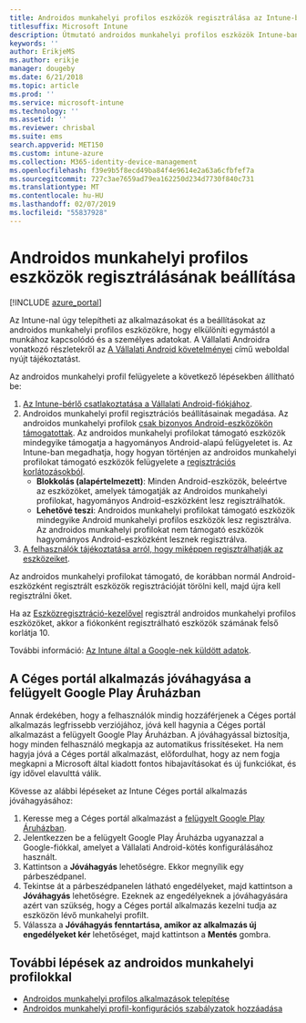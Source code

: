 ```yaml
---
title: Androidos munkahelyi profilos eszközök regisztrálása az Intune-ban
titlesuffix: Microsoft Intune
description: Útmutató androidos munkahelyi profilos eszközök Intune-ban történő regisztrálásához.
keywords: ''
author: ErikjeMS
ms.author: erikje
manager: dougeby
ms.date: 6/21/2018
ms.topic: article
ms.prod: ''
ms.service: microsoft-intune
ms.technology: ''
ms.assetid: ''
ms.reviewer: chrisbal
ms.suite: ems
search.appverid: MET150
ms.custom: intune-azure
ms.collection: M365-identity-device-management
ms.openlocfilehash: f39e9b5f8ecd49ba84f4e9614e2a63a6cfbfef7a
ms.sourcegitcommit: 727c3ae7659ad79ea162250d234d7730f840c731
ms.translationtype: MT
ms.contentlocale: hu-HU
ms.lasthandoff: 02/07/2019
ms.locfileid: "55837928"
---
```

# <a name="set-up-enrollment-of-android-work-profile-devices"></a>Androidos munkahelyi profilos eszközök regisztrálásának beállítása

[!INCLUDE [azure_portal](./includes/azure_portal.md)]

Az Intune-nal úgy telepítheti az alkalmazásokat és a beállításokat az androidos munkahelyi profilos eszközökre, hogy elkülöníti egymástól a munkához kapcsolódó és a személyes adatokat. A Vállalati Androidra vonatkozó részletekről az [A Vállalati Android követelményei](https://support.google.com/work/android/answer/6174145?hl=en&ref_topic=6151012) című weboldal nyújt tájékoztatást.

Az androidos munkahelyi profil felügyelete a következő lépésekben állítható be:

1. [Az Intune-bérlő csatlakoztatása a Vállalati Android-fiókjához](connect-intune-android-enterprise.md).
2. Androidos munkahelyi profil regisztrációs beállításainak megadása. Az androidos munkahelyi profilok [csak bizonyos Android-eszközökön támogatottak](https://support.google.com/work/android/answer/6174145?hl=en&ref_topic=6151012%20style=%22target=new_window%22). Az androidos munkahelyi profilokat támogató eszközök mindegyike támogatja a hagyományos Android-alapú felügyeletet is. Az Intune-ban megadhatja, hogy hogyan történjen az androidos munkahelyi profilokat támogató eszközök felügyelete a [regisztrációs korlátozásokból](enrollment-restrictions-set.md).
    - **Blokkolás (alapértelmezett)**:  Minden Android-eszközök, beleértve az eszközöket, amelyek támogatják az Androidos munkahelyi profilokat, hagyományos Android-eszközként lesz regisztrálhatók.
    - **Lehetővé teszi**: Androidos munkahelyi profilokat támogató eszközök mindegyike Android munkahelyi profilos eszközök lesz regisztrálva. Az androidos munkahelyi profilokat nem támogató eszközök hagyományos Android-eszközként lesznek regisztrálva.
3. [A felhasználók tájékoztatása arról, hogy miképpen regisztrálhatják az eszközeiket](/intune-user-help/enroll-your-device-in-intune-android).


Az androidos munkahelyi profilokat támogató, de korábban normál Android-eszközként regisztrált eszközök regisztrációját törölni kell, majd újra kell regisztrálni őket.

Ha az [Eszközregisztráció-kezelővel](device-enrollment-manager-enroll.md) regisztrál androidos munkahelyi profilos eszközöket, akkor a fiókonként regisztrálható eszközök számának felső korlátja 10.

További információ: [Az Intune által a Google-nek küldött adatok](data-intune-sends-to-google.md).

## <a name="approve-the-company-portal-app-in-the-managed-google-play-store"></a>A Céges portál alkalmazás jóváhagyása a felügyelt Google Play Áruházban

Annak érdekében, hogy a felhasználók mindig hozzáférjenek a Céges portál alkalmazás legfrissebb verziójához, jóvá kell hagynia a Céges portál alkalmazást a felügyelt Google Play Áruházban. A jóváhagyással biztosítja, hogy minden felhasználó megkapja az automatikus frissítéseket. Ha nem hagyja jóvá a Céges portál alkalmazást, előfordulhat, hogy az nem fogja megkapni a Microsoft által kiadott fontos hibajavításokat és új funkciókat, és így idővel elavulttá válik.

Kövesse az alábbi lépéseket az Intune Céges portál alkalmazás jóváhagyásához:

1.  Keresse meg a Céges portál alkalmazást a [felügyelt Google Play Áruházban](https://play.google.com/work/apps/details?id=com.microsoft.windowsintune.companyportal).
2.  Jelentkezzen be a felügyelt Google Play Áruházba ugyanazzal a Google-fiókkal, amelyet a Vállalati Android-kötés konfigurálásához használt.
3.  Kattintson a **Jóváhagyás** lehetőségre. Ekkor megnyílik egy párbeszédpanel.
4.  Tekintse át a párbeszédpanelen látható engedélyeket, majd kattintson a **Jóváhagyás** lehetőségre. Ezeknek az engedélyeknek a jóváhagyására azért van szükség, hogy a Céges portál alkalmazás kezelni tudja az eszközön lévő munkahelyi profilt.
5.  Válassza a **Jóváhagyás fenntartása, amikor az alkalmazás új engedélyeket kér** lehetőséget, majd kattintson a **Mentés** gombra.

## <a name="next-steps-for-android-work-profiles"></a>További lépések az androidos munkahelyi profilokkal
- [Androidos munkahelyi profilos alkalmazások telepítése](apps-add-android-for-work.md)
- [Androidos munkahelyi profil-konfigurációs szabályzatok hozzáadása](device-profiles.md)
